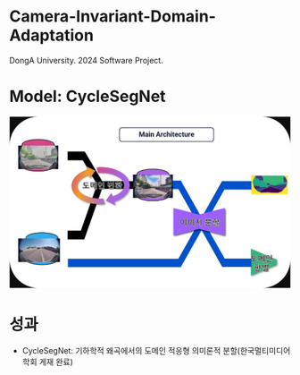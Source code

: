 # Camera-Invariant-Domain-Adaptation
DongA University. 2024 Software Project.

# Model: CycleSegNet
![CycleSegNet](./data/CycleSegNet.JPG)

# 성과
- CycleSegNet: 기하학적 왜곡에서의 도메인 적응형 의미론적 분할(한국멀티미디어학회 게재 완료)
